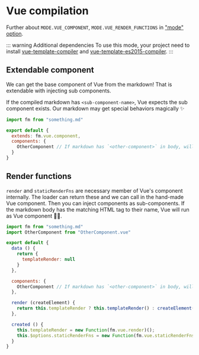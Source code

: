 # Vue compilation

Further about `MODE.VUE_COMPONENT`, `MODE.VUE_RENDER_FUNCTIONS` in ["mode" option](/mode#vue-component).

::: warning Additional dependencies
To use this mode, your project need to install [vue-template-compiler](https://www.npmjs.com/package/vue-template-compiler) and [vue-template-es2015-compiler](https://www.npmjs.com/package/vue-template-es2015-compiler).
:::

## Extendable component

We can get the base component of Vue from the markdown! That is extendable with injecting sub components.

If the compiled markdown has `<sub-component-name>`, Vue expects the sub component exists. Our markdown may get special behaviors magically ✨

```js
import fm from "something.md"

export default {
  extends: fm.vue.component,
  components: {
    OtherComponent // If markdown has `<other-component>` in body, will work :)
  }
}
```

## Render functions

`render` and `staticRenderFns` are necessary member of Vue's component internally. The loader can return these and we can call in the hand-made Vue component. Then you can inject components as sub-components. If the markdown body has the matching HTML tag to their name, Vue will run as Vue component 🧙‍♀️.

```js
import fm from "something.md"
import OtherComponent from "OtherComponent.vue"

export default {
  data () {
    return {
      templateRender: null
    }
  },

  components: {
    OtherComponent // If markdown has `<other-component>` in body, will work :)
  },

  render (createElement) {
    return this.templateRender ? this.templateRender() : createElement("div", "Rendering");
  },

  created () {
    this.templateRender = new Function(fm.vue.render)();
    this.$options.staticRenderFns = new Function(fm.vue.staticRenderFns)();
  }
}
```
